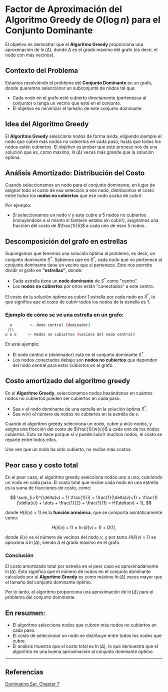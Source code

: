 # Factor de Aproximación del Algoritmo Greedy de $O(\log n)$ para el Conjunto Dominante

El objetivo es demostrar que el **Algoritmo Greedy** proporciona una aproximación de $\ln(\Delta)$, donde $\Delta$ es el grado máximo del grafo (es decir, el nodo con más vecinos).

## Contexto del Problema

Estamos resolviendo el problema del **Conjunto Dominante** en un grafo, donde queremos seleccionar un subconjunto de nodos tal que:

- Cada nodo en el grafo esté cubierto directamente (pertenezca al conjunto) o tenga un vecino que esté en el conjunto.
- El objetivo es minimizar el tamaño de este conjunto dominante.

## Idea del Algoritmo Greedy

El **Algoritmo Greedy** selecciona nodos de forma ávida, eligiendo siempre el nodo que cubre más nodos no cubiertos en cada paso, hasta que todos los nodos estén cubiertos. El objetivo es probar que este proceso nos da una solución que es, como máximo, $\ln(\Delta)$ veces más grande que la solución óptima.

## Análisis Amortizado: Distribución del Costo

Cuando seleccionamos un nodo para el conjunto dominante, en lugar de asignar todo el costo de esa selección a ese nodo, distribuimos el costo entre todos los **nodos no cubiertos** que ese nodo acaba de cubrir.

Por ejemplo:

- Si seleccionamos un nodo $v$ y este cubre a 5 nodos no cubiertos (incluyéndose a sí mismo si también estaba sin cubrir), asignamos una fracción del costo de $\frac{1}{5}$ a cada uno de esos 5 nodos.

## Descomposición del grafo en estrellas

Supongamos que tenemos una solución óptima al problema, es decir, un conjunto dominante $S^*$. Sabemos que en $S^*$, cada nodo que no pertenece al conjunto dominante tiene un vecino que sí pertenece. Esto nos permite dividir el grafo en **"estrellas"**, donde:

- Cada estrella tiene un **nodo dominante** de $S^*$ como "centro".
- Los **nodos no cubiertos** por otros están "conectados" a este centro.

El costo de la solución óptima es cubrir 1 estrella por cada nodo en $S^*$, lo que significa que el costo de cubrir todos los nodos de la estrella es 1.

### Ejemplo de cómo se ve una estrella en un grafo:
```bash
  o        <- Nodo central (dominador)
 /|\
o o o     <- Nodos no cubiertos (vecinos del nodo central)
```


En este ejemplo:

- El nodo central $o$ (dominador) está en el conjunto dominante $S^*$.
- Los nodos conectados debajo son **nodos no cubiertos** que dependen del nodo central para estar cubiertos en el grafo.

## Costo amortizado del algoritmo greedy

En el **Algoritmo Greedy**, seleccionamos nodos basándonos en cuántos nodos no cubiertos pueden ser cubiertos en cada paso.

- Sea $v$ el nodo dominante de una estrella en la solución óptima $S^*$.
- Sea $w(v)$ el número de nodos no cubiertos en la estrella de $v$.

Cuando el algoritmo greedy selecciona un nodo, cubre a $w(v)$ nodos, y asigna una fracción del costo de $\frac{1}{w(v)}$ a cada uno de los nodos cubiertos. Esto se hace porque si $v$ puede cubrir muchos nodos, el costo se reparte entre todos ellos.

Una vez que un nodo ha sido cubierto, no recibe más costos.

## Peor caso y costo total
En el peor caso, el algoritmo greedy selecciona nodos uno a uno, cubriendo un nodo en cada paso. El costo total que recibe cada nodo en una estrella es la suma de fracciones de costo, como:

$$
\sum_{i=1}^{\delta(v) + 1} \frac{1}{i} = \frac{1}{\delta(v)+1} + \frac{1}{\delta(v)} + \dots + \frac{1}{2} + \frac{1}{1} = H(\delta(v) + 1),
$$

donde $H(\delta(v) + 1)$ es la **función armónica**, que se comporta asintóticamente como:

$$
H(\delta(v) + 1) \approx \ln(\delta(v) + 1) + O(1),
$$

donde $\delta(v)$ es el número de vecinos del nodo $v$, y por tanto $H(\delta(v) + 1)$ se aproxima a $\ln(\Delta)$, siendo $\Delta$ el grado máximo en el grafo.

### Conclusión

El costo amortizado total por estrella en el peor caso es aproximadamente $\ln(\Delta)$. Esto significa que el número de nodos en el conjunto dominante calculado por el **Algoritmo Greedy** es como máximo $\ln(\Delta)$ veces mayor que el tamaño del conjunto dominante óptimo.

Por lo tanto, el algoritmo proporciona una aproximación de $\ln(\Delta)$ para el problema del conjunto dominante.

## En resumen:

- El algoritmo selecciona nodos que cubren más nodos no cubiertos en cada paso.
- El costo de seleccionar un nodo se distribuye entre todos los nodos que cubre.
- El análisis muestra que el costo total es $\ln(\Delta)$, lo que demuestra que el algoritmo es una buena aproximación al conjunto dominante óptimo.

---

## Referencias
[Dominating Set, Chapter 7 ](https://ac.informatik.uni-freiburg.de/teaching/ss_12/netalg/lectures/chapter7.pdf)
